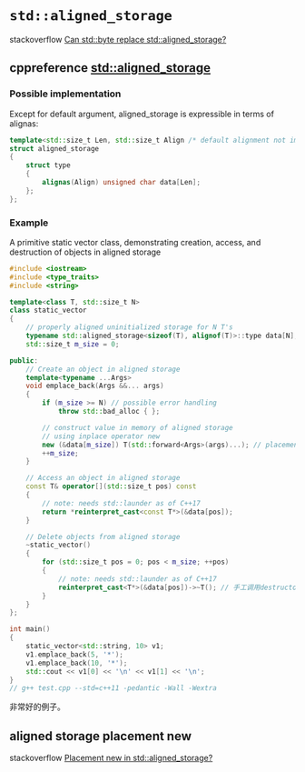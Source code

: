 # `std::aligned_storage`



stackoverflow [Can std::byte replace std::aligned_storage?](https://stackoverflow.com/questions/58288225/can-stdbyte-replace-stdaligned-storage)



## cppreference [std::aligned_storage](https://en.cppreference.com/w/cpp/types/aligned_storage)



### Possible implementation

Except for default argument, aligned_storage is expressible in terms of alignas:

```C++
template<std::size_t Len, std::size_t Align /* default alignment not implemented */>
struct aligned_storage
{
	struct type
	{
		alignas(Align) unsigned char data[Len];
	};
};

```



### Example

A primitive static vector class, demonstrating creation, access, and destruction of objects in aligned storage



```C++
#include <iostream>
#include <type_traits>
#include <string>

template<class T, std::size_t N>
class static_vector
{
	// properly aligned uninitialized storage for N T's
	typename std::aligned_storage<sizeof(T), alignof(T)>::type data[N];
	std::size_t m_size = 0;

public:
	// Create an object in aligned storage
	template<typename ...Args>
	void emplace_back(Args &&... args)
	{
		if (m_size >= N) // possible error handling
			throw std::bad_alloc { };

		// construct value in memory of aligned storage
		// using inplace operator new
		new (&data[m_size]) T(std::forward<Args>(args)...); // placement new
		++m_size;
	}

	// Access an object in aligned storage
	const T& operator[](std::size_t pos) const
	{
		// note: needs std::launder as of C++17
		return *reinterpret_cast<const T*>(&data[pos]);
	}

	// Delete objects from aligned storage
	~static_vector()
	{
		for (std::size_t pos = 0; pos < m_size; ++pos)
		{
			// note: needs std::launder as of C++17
			reinterpret_cast<T*>(&data[pos])->~T(); // 手工调用destructor
		}
	}
};

int main()
{
	static_vector<std::string, 10> v1;
	v1.emplace_back(5, '*');
	v1.emplace_back(10, '*');
	std::cout << v1[0] << '\n' << v1[1] << '\n';
}
// g++ test.cpp --std=c++11 -pedantic -Wall -Wextra

```

非常好的例子。

## aligned storage placement new

stackoverflow [Placement new in std::aligned_storage?](https://stackoverflow.com/questions/28187732/placement-new-in-stdaligned-storage)

